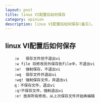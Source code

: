 ```yaml
---
layout: post
title: linux VI配置后如何保存
category: opinion
description: linux VI配置后如何保存(备忘)。
---
```


##									linux VI配置后如何保存

```linux
	:w   保存文件但不退出vi 
	:w file 将修改另外保存到file中，不退出vi 
	:w!  强制保存，不退出vi
	:wq  保存文件并退出vi 
	:wq! 强制保存文件，并退出vi
	q：不保存文件，退出vi
	:q!不保存文件，强制退出vi 
	:e! 放弃所有修改，从上次保存文件开始再编辑
```	



